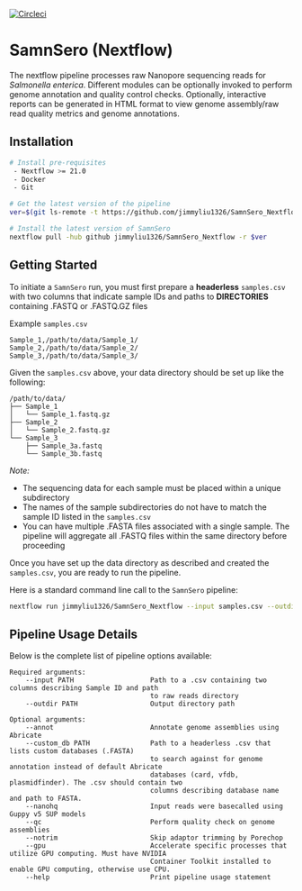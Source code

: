 [![Circleci](https://circleci.com/gh/jimmyliu1326/SamnSero_Nextflow.svg?style=svg)](https://app.circleci.com/pipelines/github/jimmyliu1326/SamnSero_Nextflow)

# SamnSero (Nextflow)

The nextflow pipeline processes raw Nanopore sequencing reads for *Salmonella enterica*. Different modules can be optionally invoked to perform genome annotation and quality control checks. Optionally, interactive reports can be generated in HTML format to view genome assembly/raw read quality metrics and genome annotations.

## Installation

```bash
# Install pre-requisites
 - Nextflow >= 21.0
 - Docker
 - Git

# Get the latest version of the pipeline
ver=$(git ls-remote -t https://github.com/jimmyliu1326/SamnSero_Nextflow.git | cut -f3 -d'/')

# Install the latest version of SamnSero
nextflow pull -hub github jimmyliu1326/SamnSero_Nextflow -r $ver
```

## Getting Started

To initiate a `SamnSero` run, you must first prepare a **headerless** `samples.csv` with two columns that indicate sample IDs and paths to **DIRECTORIES** containing .FASTQ or .FASTQ.GZ files

Example `samples.csv`

```
Sample_1,/path/to/data/Sample_1/
Sample_2,/path/to/data/Sample_2/
Sample_3,/path/to/data/Sample_3/
```

Given the `samples.csv` above, your data directory should be set up like the following:

```
/path/to/data/
├── Sample_1
│   └── Sample_1.fastq.gz
├── Sample_2
│   └── Sample_2.fastq.gz
└── Sample_3
    ├── Sample_3a.fastq
    └── Sample_3b.fastq
```

*Note:*
* The sequencing data for each sample must be placed within a unique subdirectory
* The names of the sample subdirectories do not have to match the sample ID listed in the `samples.csv`
* You can have multiple .FASTA files associated with a single sample. The pipeline will aggregate all .FASTQ files within the same directory before proceeding

Once you have set up the data directory as described and created the `samples.csv`, you are ready to run the pipeline.

Here is a standard command line call to the `SamnSero` pipeline:

```bash
nextflow run jimmyliu1326/SamnSero_Nextflow --input samples.csv --outdir results
```

## Pipeline Usage Details

Below is the complete list of pipeline options available:

```
Required arguments:
    --input PATH                   Path to a .csv containing two columns describing Sample ID and path
                                   to raw reads directory
    --outdir PATH                  Output directory path

Optional arguments:
    --annot                        Annotate genome assemblies using Abricate
    --custom_db PATH               Path to a headerless .csv that lists custom databases (.FASTA)
                                   to search against for genome annotation instead of default Abricate
                                   databases (card, vfdb, plasmidfinder). The .csv should contain two
                                   columns describing database name and path to FASTA.
    --nanohq                       Input reads were basecalled using Guppy v5 SUP models
    --qc                           Perform quality check on genome assemblies
    --notrim                       Skip adaptor trimming by Porechop
    --gpu                          Accelerate specific processes that utilize GPU computing. Must have NVIDIA
                                   Container Toolkit installed to enable GPU computing, otherwise use CPU.
    --help                         Print pipeline usage statement
```